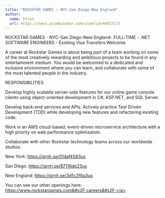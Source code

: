 ```yaml
---
title: "ROCKSTAR GAMES : NYC-San Diego-New England"
author:
  name: htien
  url: https://news.ycombinator.com/item?id=44437175
---
```


<JobNavigation />

ROCKSTAR GAMES - NYC-San Diego-New England- FULL-TIME - .NET SOFTWARE ENGINEERS - Existing Visa Transfers Welcome

A career at Rockstar Games is about being part of a team working on some of the most creatively rewarding and ambitious projects to be found in any entertainment medium. You would be welcomed to a dedicated and inclusive environment where you can learn, and collaborate with some of the most talented people in the industry.

RESPONSIBILITIES

Develop highly scalable server-side features for our online game console clients using object-oriented development in C#, ASP.NET, and SQL Server.

Develop back-end services and APIs. Actively practice Test Driven Development (TDD) while developing new features and refactoring existing code.

Work in an AWS cloud-based, event-driven microservice architecture with a high priority on web performance optimization.

Collaborate with other Rockstar technology teams across our worldwide studios.

New York: <a href="https:&#x2F;&#x2F;grnh.se&#x2F;01daf4583us" rel="nofollow">https:&#x2F;&#x2F;grnh.se&#x2F;01daf4583us</a>

San Diego: <a href="https:&#x2F;&#x2F;grnh.se&#x2F;87116de23us" rel="nofollow">https:&#x2F;&#x2F;grnh.se&#x2F;87116de23us</a>

New England: <a href="https:&#x2F;&#x2F;grnh.se&#x2F;3d1c2f9a3us" rel="nofollow">https:&#x2F;&#x2F;grnh.se&#x2F;3d1c2f9a3us</a>

You can see our other openings here: <a href="https:&#x2F;&#x2F;www.rockstargames.com&#x2F;careers&#x2F;" rel="nofollow">https:&#x2F;&#x2F;www.rockstargames.com&#x2F;careers&#x2F;</a>
<JobApplication />
